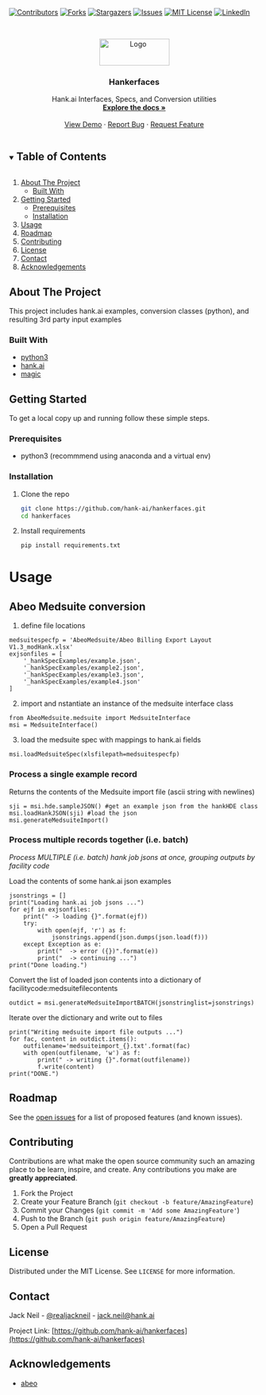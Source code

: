 <!--
*** Thanks for checking out the Best-README-Template. If you have a suggestion
*** that would make this better, please fork the repo and create a pull request
*** or simply open an issue with the tag "enhancement".
*** Thanks again! Now go create something AMAZING! :D
***
***
***
*** To avoid retyping too much info. Do a search and replace for the following:
*** github_username, repo_name, twitter_handle, email, project_title, project_description
-->



<!-- PROJECT SHIELDS -->
<!--
*** I'm using markdown "reference style" links for readability.
*** Reference links are enclosed in brackets [ ] instead of parentheses ( ).
*** See the bottom of this document for the declaration of the reference variables
*** for contributors-url, forks-url, etc. This is an optional, concise syntax you may use.
*** https://www.markdownguide.org/basic-syntax/#reference-style-links
-->
[![Contributors][contributors-shield]][contributors-url]
[![Forks][forks-shield]][forks-url]
[![Stargazers][stars-shield]][stars-url]
[![Issues][issues-shield]][issues-url]
[![MIT License][license-shield]][license-url]
[![LinkedIn][linkedin-shield]][linkedin-url]



<!-- PROJECT LOGO -->
<br />
<p align="center">
  <a href="https://github.com/hank-ai/hankerfaces">
    <img src="https://hank.ai/images/logo-bordered.png" alt="Logo" width="141" height="54">
  </a>

  <h3 align="center">Hankerfaces</h3>

  <p align="center">
    Hank.ai Interfaces, Specs, and Conversion utilities
    <br />
    <a href="https://github.com/hank-ai/hankerfaces"><strong>Explore the docs »</strong></a>
    <br />
    <br />
    <a href="https://github.com/github_username/repo_name">View Demo</a>
    ·
    <a href="https://github.com/hank-ai/hankerfaces/issues">Report Bug</a>
    ·
    <a href="https://github.com/hank-ai/hankerfaces/issues">Request Feature</a>
  </p>
</p>



<!-- TABLE OF CONTENTS -->
<details open="open">
  <summary><h2 style="display: inline-block">Table of Contents</h2></summary>
  <ol>
    <li>
      <a href="#about-the-project">About The Project</a>
      <ul>
        <li><a href="#built-with">Built With</a></li>
      </ul>
    </li>
    <li>
      <a href="#getting-started">Getting Started</a>
      <ul>
        <li><a href="#prerequisites">Prerequisites</a></li>
        <li><a href="#installation">Installation</a></li>
      </ul>
    </li>
    <li><a href="#usage">Usage</a></li>
    <li><a href="#roadmap">Roadmap</a></li>
    <li><a href="#contributing">Contributing</a></li>
    <li><a href="#license">License</a></li>
    <li><a href="#contact">Contact</a></li>
    <li><a href="#acknowledgements">Acknowledgements</a></li>
  </ol>
</details>



<!-- ABOUT THE PROJECT -->
## About The Project
This project includes hank.ai examples, conversion classes (python), and resulting 3rd party input examples



### Built With

* [python3]()
* [hank.ai]()
* [magic]()



<!-- GETTING STARTED -->
## Getting Started

To get a local copy up and running follow these simple steps.

### Prerequisites

* python3 (recommmend using anaconda and a virtual env)

### Installation

1. Clone the repo
   ```sh
   git clone https://github.com/hank-ai/hankerfaces.git
   cd hankerfaces
   ```
2. Install requirements
   ```sh
   pip install requirements.txt
   ```



<!-- USAGE EXAMPLES -->
# Usage
## Abeo Medsuite conversion

1. define file locations
```python3
medsuitespecfp = 'AbeoMedsuite/Abeo Billing Export Layout V1.3_modHank.xlsx'
exjsonfiles = [
    '_hankSpecExamples/example.json',
    '_hankSpecExamples/example2.json',
    '_hankSpecExamples/example3.json',
    '_hankSpecExamples/example4.json'
]
```
2. import and nstantiate an instance of the medsuite interface class
```python3
from AbeoMedsuite.medsuite import MedsuiteInterface
msi = MedsuiteInterface()
```
3. load the medsuite spec with mappings to hank.ai fields
```python3
msi.loadMedsuiteSpec(xlsfilepath=medsuitespecfp)
```

### Process a single example record
Returns the contents of the Medsuite import file (ascii string with newlines)
```python3
sji = msi.hde.sampleJSON() #get an example json from the hankHDE class
msi.loadHankJSON(sji) #load the json
msi.generateMedsuiteImport() 
```

### Process multiple records together (i.e. batch)
_Process MULTIPLE (i.e. batch) hank job jsons at once, grouping outputs by facility code_

Load the contents of some hank.ai json examples
```python3
jsonstrings = []
print("Loading hank.ai job jsons ...")
for ejf in exjsonfiles:
    print(" -> loading {}".format(ejf))
    try:
        with open(ejf, 'r') as f:
            jsonstrings.append(json.dumps(json.load(f)))
    except Exception as e:
        print("  -> error ({})".format(e))
        print("  -> continuing ...")
print("Done loading.")
```
Convert the list of loaded json contents into a dictionary of facilitycode:medsuitefilecontents
```python3
outdict = msi.generateMedsuiteImportBATCH(jsonstringlist=jsonstrings)
```

Iterate over the dictionary and write out to files
```python3
print("Writing medsuite import file outputs ...")
for fac, content in outdict.items():
    outfilename='medsuiteimport_{}.txt'.format(fac)
    with open(outfilename, 'w') as f:
        print(" -> writing {}".format(outfilename))
        f.write(content)
print("DONE.")
```


<!-- ROADMAP -->
## Roadmap

See the [open issues](https://github.com/hank-ai/hankerfaces/issues) for a list of proposed features (and known issues).



<!-- CONTRIBUTING -->
## Contributing

Contributions are what make the open source community such an amazing place to be learn, inspire, and create. Any contributions you make are **greatly appreciated**.

1. Fork the Project
2. Create your Feature Branch (`git checkout -b feature/AmazingFeature`)
3. Commit your Changes (`git commit -m 'Add some AmazingFeature'`)
4. Push to the Branch (`git push origin feature/AmazingFeature`)
5. Open a Pull Request



<!-- LICENSE -->
## License

Distributed under the MIT License. See `LICENSE` for more information.



<!-- CONTACT -->
## Contact

Jack Neil - [@realjackneil](https://twitter.com/realjackneil) - jack.neil@hank.ai

Project Link: [https://github.com/hank-ai/hankerfaces](https://github.com/hank-ai/hankerfaces)



<!-- ACKNOWLEDGEMENTS -->
## Acknowledgements

* [abeo](https://abeo.com)





<!-- MARKDOWN LINKS & IMAGES -->
<!-- https://www.markdownguide.org/basic-syntax/#reference-style-links -->
[contributors-shield]: https://img.shields.io/github/contributors/github_username/repo.svg?style=for-the-badge
[contributors-url]: https://github.com/hank-ai/hankerfaces/graphs/contributors
[forks-shield]: https://img.shields.io/github/forks/github_username/repo.svg?style=for-the-badge
[forks-url]: https://github.com/hank-ai/hankerfaces/network/members
[stars-shield]: https://img.shields.io/github/stars/github_username/repo.svg?style=for-the-badge
[stars-url]: https://github.com/hank-ai/hankerfaces/stargazers
[issues-shield]: https://img.shields.io/github/issues/github_username/repo.svg?style=for-the-badge
[issues-url]: https://github.com/hank-ai/hankerfaces/issues
[license-shield]: https://img.shields.io/github/license/github_username/repo.svg?style=for-the-badge
[license-url]: https://github.com/hank-ai/hankerfaces/blob/main/LICENSE
[linkedin-shield]: https://img.shields.io/badge/-LinkedIn-black.svg?style=for-the-badge&logo=linkedin&colorB=555
[linkedin-url]: https://linkedin.com/company/hankai